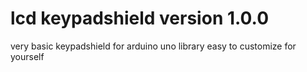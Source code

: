 # lcd keypadshield version 1.0.0
very basic keypadshield for arduino uno library easy to customize for yourself


